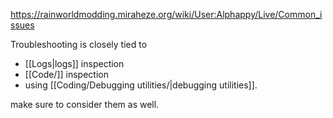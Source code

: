 https://rainworldmodding.miraheze.org/wiki/User:Alphappy/Live/Common_issues

Troubleshooting is closely tied to
 - [[Logs|logs]] inspection
 - [[Code/]] inspection
 - using [[Coding/Debugging utilities/|debugging utilities]].

 make sure to consider them as well. 